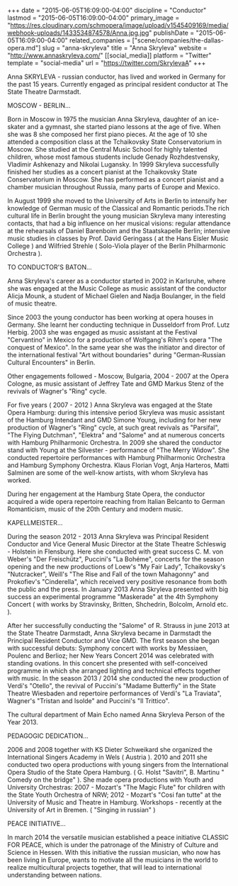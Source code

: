 +++
date = "2015-06-05T16:09:00-04:00"
discipline = "Conductor"
lastmod = "2015-06-05T16:09:00-04:00"
primary_image = "https://res.cloudinary.com/schmopera/image/upload/v1545409169/media/webhook-uploads/1433534874578/Anna.jpg.jpg"
publishDate = "2015-06-05T16:09:00-04:00"
related_companies = ["scene/companies/the-dallas-opera.md"]
slug = "anna-skryleva"
title = "Anna Skryleva"
website = "http://www.annaskryleva.com/"
[[social_media]]
platform = "Twitter"
template = "social-media"
url = "https://twitter.com/SkrylevaA"
+++

Anna SKRYLEVA - russian conductor, has lived and worked in Germany for the past 15 years. Currently engaged as principal resident conductor at The State Theatre Darmstadt.
 
MOSCOW - BERLIN...
 
Born in Moscow in 1975 the musician Anna Skryleva, daughter of an ice-skater and a gymnast, she started piano lessons at the age of five. When she was 8 she composed her first piano pieces. At the age of 10 she attended a composition class at the Tchaikovsky State Conservatorium in Moscow. She studied at the Central Music School for highly talented children, whose most famous students include Genady Rozhdestvensky, Vladimir Ashkenazy and Nikolai Lugansky. In 1999 Skryleva successfully finished her studies as a concert pianist at the Tchaikovsky State Conservatorium in Moscow. She has performed as a concert pianist and a chamber musician throughout Russia, many parts of Europe and Mexico.

In August 1999 she moved to the University of Arts in Berlin to intensify her knowledge of German music of the Classical and Romantic periods.The rich cultural life in Berlin brought the young musician Skryleva many interesting contacts, that had a big influence on her musical visions: regular attendance at the rehearsals of Daniel Barenboim and the Staatskapelle Berlin; intensive music studies in classes by Prof. David Geringass ( at the Hans Eisler Music College ) and Wilfried Strehle ( Solo-Viola player of the Berlin Philharmonic Orchestra ).
 
TO CONDUCTOR'S BATON...
 
Anna Skryleva's career as a conductor started in 2002 in Karlsruhe, where she was engaged at the Music College as music assistant of the conductor Alicja Mounk, a student of Michael Gielen and Nadja Boulanger, in the field of music theatre.
 
Since 2003 the young conductor has been working at opera houses in Germany. She learnt her conducting technique in Dusseldorf from Prof. Lutz Herbig. 2003 she was engaged as music assistant at the Festival "Cervantino" in Mexico for a production of Wolfgang's Rihm's opera "The conquest of Mexico". In the same year she was the initiator and director of the international festival "Art without boundaries" during "German-Russian Cultural Encounters" in Berlin.

Other engagements followed - Moscow, Bulgaria, 2004 - 2007 at the Opera Cologne, as music assistant of Jeffrey Tate and GMD Markus Stenz of the revivals of Wagner's "Ring" cycle. 
 
For five years ( 2007 - 2012 ) Anna Skryleva was engaged at the State Opera Hamburg: during this intensive period Skryleva was music assistant of the Hamburg Intendant and GMD Simone Young, including for her new production of Wagner's "Ring" cycle, at such great revivals as "Parsifal", "The Flying Dutchman", "Elektra" and "Salome" and at numerous concerts with Hamburg Philharmonic Orchestra. In 2009 she shared the conductor stand with Young at the Silvester - performance of "The Merry Widow". She conducted repertoire performances with Hamburg Philharmonic Orchestra and Hamburg Symphony Orchestra. Klaus Florian Vogt, Anja Harteros, Matti Salminen are some of the well-know artists, with whom Skryleva has worked.
 
During her engagement at the Hamburg State Opera, the conductor acquired a wide opera repertoire reaching from Italian Belcanto to German Romanticism, music of the 20th Century and modern music.
 
KAPELLMEISTER...
 
During the season 2012 - 2013 Anna Skryleva was Principal Resident Conductor and Vice General Music Director at the State Theatre Schleswig - Holstein in Flensburg. Here she conducted with great success C. M. von Weber's "Der Freischütz", Puccini's "La Bohéme", concerts for the season opening and the new productions of Loew's "My Fair Lady", Tchaikovsky's "Nutcracker", Weill's "The Rise and Fall of the town Mahagonny" and Prokofiev's "Cinderella", which received very positive resonance from both the public and the press.
In January 2013 Anna Skryleva presented with big success an experimental programme "Maskerade" at the 4th Symphony Concert ( with works by Stravinsky, Britten, Shchedrin, Bolcolm, Arnold etc. ).
 
After her successfully conducting the "Salome" of R. Strauss in june 2013 at the State Theatre Darmstadt, Anna Skryleva became in Darmstadt the Principal Resident Conductor and Vice GMD. The first season she began with successful debuts: Symphony concert with works by Messiaen, Poulenc and Berlioz; her New Years Concert 2014 was celebrated with standing ovations. In this concert she presented with self-conceived programme in which she arranged lighting and technical effects together with music. In the season 2013 / 2014 she conducted the new production of Verdi's "Otello", the revival of Puccini's "Madame Butterfly" in the State Theatre Wiesbaden and repertoire performances of Verdi's "La Traviata", Wagner's "Tristan and Isolde" and Puccini's "Il Trittico".
 
The cultural department of Main Echo named Anna Skryleva Person of the Year 2013.
 
PEDAGOGIC DEDICATION...
 
2006 and 2008 together with KS Dieter Schweikard she organized the International Singers Academy in Wels ( Austria ). 2010 and 2011 she conducted two opera productions with young singers from the International Opera Studio of the State Opera Hamburg. ( G. Holst "Savitri", B. Martinu " Comedy on the bridge" ). She made opera productions with Youth and University Orchestras: 2007 - Mozart's "The Magic Flute" for children with the State Youth Orchestra of NRW; 2012 - Mozart's "Cosi fan tutte" at the University of Music and Theatre in Hamburg. Workshops - recently at the University of Art in Bremen. ( "Singing in russian" )
 
PEACE INITIATIVE...
 
In march 2014 the versatile musician established a peace initiative CLASSIC FOR PEACE, which is under the patronage of the Ministry of Culture and Science in Hessen. With this initiative the russian musician, who now has been living in Europe, wants to motivate all the musicians in the world to realize multicultural projects together, that will lead to international understanding between nations.
